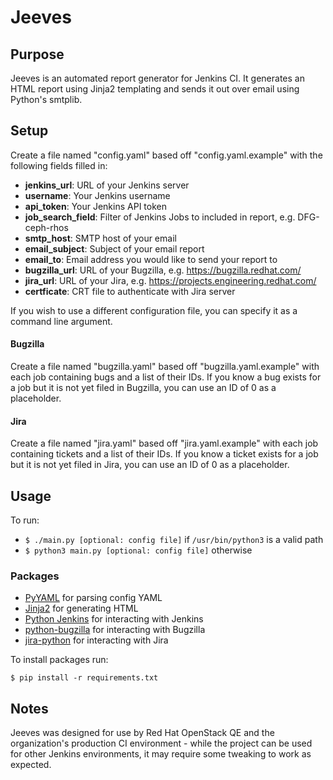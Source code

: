 # Jeeves

## Purpose
Jeeves is an automated report generator for Jenkins CI. It generates an HTML report using Jinja2 templating and sends it out over email using Python's smtplib.

## Setup
Create a file named "config.yaml" based off "config.yaml.example" with the following fields filled in:
- **jenkins_url**: URL of your Jenkins server
- **username**: Your Jenkins username
- **api_token**: Your Jenkins API token
- **job_search_field**: Filter of Jenkins Jobs to included in report, e.g. DFG-ceph-rhos
- **smtp_host**: SMTP host of your email
- **email_subject**: Subject of your email report
- **email_to**: Email address you would like to send your report to
- **bugzilla_url**: URL of your Bugzilla, e.g. https://bugzilla.redhat.com/
- **jira_url**: URL of your Jira, e.g. https://projects.engineering.redhat.com/
- **certficate**: CRT file to authenticate with Jira server

If you wish to use a different configuration file, you can specify it as a command line argument.

#### Bugzilla
Create a file named "bugzilla.yaml" based off "bugzilla.yaml.example" with each job containing bugs and a list of their IDs. If you know a bug exists for a job but it is not yet filed in Bugzilla, you can use an ID of 0 as a placeholder.

#### Jira
Create a file named "jira.yaml" based off "jira.yaml.example" with each job containing tickets and a list of their IDs. If you know a ticket exists for a job but it is not yet filed in Jira, you can use an ID of 0 as a placeholder.

## Usage
To run:
- `$ ./main.py [optional: config file]` if `/usr/bin/python3` is a valid path
- `$ python3 main.py [optional: config file]` otherwise

### Packages
- [PyYAML](https://pyyaml.org/) for parsing config YAML
- [Jinja2](https://jinja.palletsprojects.com/en/2.10.x/) for generating HTML
- [Python Jenkins](https://python-jenkins.readthedocs.io/en/latest/) for interacting with Jenkins
- [python-bugzilla](https://github.com/python-bugzilla/python-bugzilla) for interacting with Bugzilla
- [jira-python](https://jira.readthedocs.io/en/master/index.html) for interacting with Jira

To install packages run:

`$ pip install -r requirements.txt`

## Notes
Jeeves was designed for use by Red Hat OpenStack QE and the organization's production CI environment - while the project can be used for other Jenkins environments, it may require some tweaking to work as expected.
